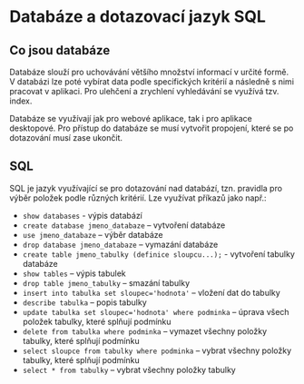 # Databáze a dotazovací jazyk SQL

## Co jsou databáze

Databáze slouží pro uchovávání většího množství informací v určité formě. V databázi lze poté vybírat data podle specifických kritérií a následně s nimi pracovat v aplikaci. Pro ulehčení a zrychlení vyhledávání se využívá tzv. index.

Databáze se využívají jak pro webové aplikace, tak i pro aplikace desktopové. Pro přístup do databáze se musí vytvořit propojení, které se po dotazování musí zase ukončit.

## SQL

SQL je jazyk využívající se pro dotazování nad databází, tzn. pravidla pro výběr položek podle různých kritérií. Lze využívat příkazů jako např.:

- `show databases` - výpis databází
- `create database jmeno_databaze` – vytvoření databáze
- `use jmeno_databaze` – výběr databáze
- `drop database jmeno_databaze` – vymazání databáze
- `create table jmeno_tabulky (definice sloupcu...);` - vytvoření tabulky databáze 
- `show tables` – výpis tabulek
- `drop table jmeno_tabulky` – smazání tabulky
- `insert into tabulka set sloupec='hodnota'` – vložení dat do tabulky
- `describe tabulka` – popis tabulky
- `update tabulka set sloupec='hodnota' where podminka` – úprava všech položek tabulky, které splňují podmínku
- `delete from tabulka where podminka` – vymazet všechny položky tabulky, které splňují podmínku
- `select sloupce from tabulky where podminka` – vybrat všechny položky tabulky, které splňují podmínku
- `select * from tabulky` – vybrat všechny položky tabulky

